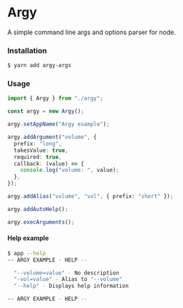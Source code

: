 # Argy

A simple command line args and options parser for node.

### Installation

```sh
$ yarn add argy-args
```

### Usage

```ts
import { Argy } from "./argy";

const argy = new Argy();

argy.setAppName("Argy example");

argy.addArgument("volume", {
  prefix: "long",
  takesValue: true,
  required: true,
  callback: (value) => {
    console.log("volume: ", value);
  },
});

argy.addAlias("volume", "vol", { prefix: "short" });

argy.addAutoHelp();

argy.execArguments();
```

#### Help example

```sh
$ app --help
-- ARGY EXAMPLE - HELP --

  "--volume=value" - No description
  "-vol=value" - Alias to "--volume"
  "--help" - Displays help information

-- ARGY EXAMPLE - HELP --
```
